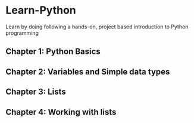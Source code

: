 # Learn-Python
Learn by doing following a hands-on, project based introduction to Python programming

## Chapter 1: Python Basics

## Chapter 2: Variables and Simple data types

## Chapter 3: Lists

## Chapter 4: Working with lists
